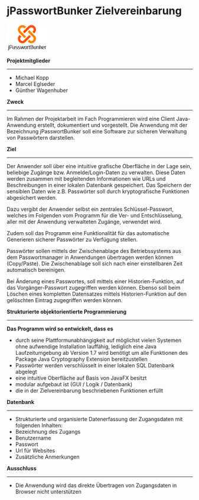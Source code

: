 jPasswortBunker Zielvereinbarung
================================

[logo]:https://github.com/gbs-technikum/JPasswortBunker/blob/master/logoJpasswortBunker.png
![Logo](https://github.com/gbs-technikum/JPasswortBunker/blob/master/logoJpasswortBunker.png "Logo")

**Projektmitglieder**
_____________________
* Michael Kopp
* Marcel Eglseder
* Günther Wagenhuber

  
**Zweck**
_________
Im Rahmen der Projektarbeit im Fach Programmieren wird eine Client Java-Anwendung erstellt, dokumentiert und vorgestellt. Die Anwendung mit der Bezeichnung jPasswortBunker soll eine Software zur sicheren Verwaltung von Passwörtern darstellen.

  
**Ziel**
________
Der Anwender soll über eine intuitive grafische Oberfläche in der Lage sein, beliebige Zugänge bzw. Anmelde/Login-Daten zu verwalten. Diese Daten werden zusammen mit begleitenden Informationen wie URLs und Beschreibungen in einer lokalen Datenbank gespeichert. 
Das Speichern der sensiblen Daten wie z.B. Passwörter soll durch kryptografische Funktionen abgesichert werden.

Dazu vergibt der Anwender selbst ein zentrales Schlüssel-Passwort, welches im Folgenden vom Programm für die Ver- und Entschlüsselung, aller mit der Anwendung verwalteten Zugänge, verwendet wird. 

Zudem soll das Programm eine Funktionalität für das automatische Generieren sicherer Passwörter zu Verfügung stellen.

Passwörter sollen mittels der Zwischenablage des Betriebssystems aus dem Passwortmanager in Anwendungen übertragen werden können (Copy/Paste). Die Zwischenablage soll sich nach einer einstellbaren Zeit automatisch bereinigen.

Bei Änderung eines Passwortes, soll mittels einer Historien-Funktion, auf das Vorgänger-Passwort zugegriffen werden können. Ebenso soll beim Löschen eines kompletten Datensatzes mittels Historien-Funktion auf den gelöschten Eintrag zugegriffen werden können.


**Strukturierte objektorientierte Programmierung**
__________________________________________________
**Das Programm wird so entwickelt, dass es**
* durch seine Plattformunabhängigkeit auf möglichst vielen Systemen ohne aufwendige Installation lauffähig, lediglich eine Java Laufzeitumgebung  ab Version 1.7 wird benötigt um alle Funktionen des Package Java Cryptography Extension bereitzustellen
* Passwörter werden verschlüsselt in einer lokalen SQL Datenbank abgelegt
* eine intuitive Oberfläche auf Basis von JavaFX besitzt
* modular aufgebaut ist (GUI / Logik / Datenbank)
* die in der Zielvereinbarung beschriebenen Funktionen erfüllt


**Datenbank**
_____________
* Strukturierte und organisierte Datenerfassung der Zugangsdaten mit folgenden Inhalten:
* Bezeichnung des Zugangs
* Benutzername
* Passwort
* Url für Websites
* Zusätzliche Anmerkungen


**Ausschluss**
______________
* Die Anwendung wird das direkte Übertragen von Zugangsdaten in Browser nicht unterstützen
